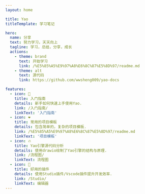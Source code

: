 ```yaml
---
layout: home

title: Yao
titleTemplate: 学习笔记

hero:
  name: 分享
  text: 努力学习，天天向上
  tagline: 学习，总结，分享，成长
  actions:
    - theme: brand
      text: 开始学习
      link: /%E5%85%A5%E9%97%A8%E6%8C%87%E5%8D%97/readme.md
    - theme: alt
      text: 源代码
      link: https://github.com/wwsheng009/yao-docs

features:
  - icon: 📝
    title: 入门指南
    details: 新手如何快速上手使用Yao.
    link: /入门指南/
    linkText: '入门指南'
  - icon: ❤️
    title: 常用的项目模板
    details: 包含简单的，复杂的项目模板.
    link: /%E5%85%A5%E9%97%A8%E6%8C%87%E5%8D%97/readme.md
    linkText: '项目模板'
  - icon: 🔥
    title: Yao引擎源代码分析
    details: 使用drawio绘制了Yao引擎的结构与原理.
    link: /流程图/
    linkText: 流程图
  - icon: 🚀
    title: 好用的插件
    details: 使用Studio插件/Vscode插件提升开发效率.
    link: /Studio/
    linkText: 编辑器
---
```


<IndexInfo />
